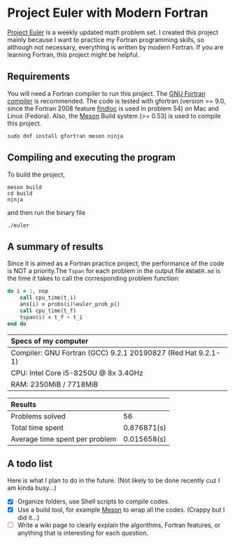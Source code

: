 # Project Euler with Modern Fortran

[Project Euler](https://projecteuler.net/about) is a weekly updated math problem set. I created this project mainly because I want to practice my Fortran programming skills, so although not necessary, everything is written by modern Fortran. If you are learning Fortran, this project might be helpful.

## Requirements

You will need a Fortran compiler to run this project. The [GNU Fortran compiler](https://gcc.gnu.org/fortran/) is recommended. The code is tested with gfortran (version >= 9.0, since the Fortran 2008 feature [findloc](https://gcc.gnu.org/onlinedocs/gfortran/FINDLOC.html) is used in problem 54) on Mac and Linux (Fedora). Also, the [Meson](https://mesonbuild.com/index.html) Build system (>= 0.53) is used to compile this project.

```shell
sudo dnf install gfortran meson ninja
```

## Compiling and executing the program

To build the project,

```shell
meson build
cd build
ninja
```

and then run the binary file

```shell
./euler
```

## A summary of results

Since it is aimed as a Fortran practice project, the performance of the code is NOT a priority.The `Tspan` for each problem in the output file `ANSWER.md` is the time it takes to call the corresponding problem function:

```fortran
do i = 1, nop
    call cpu_time(t_i)
    ans(i) = probs(i)%euler_prob_p()
    call cpu_time(t_f)
    tspan(i) = t_f - t_i
end do
```

|Specs of my computer                                           |
|:--------------------------------------------------------------|
|Compiler: GNU Fortran (GCC) 9.2.1 20190827 (Red Hat 9.2.1-1)   |
|CPU: Intel Core i5-8250U @ 8x 3.4GHz                           |
|RAM: 2350MiB / 7718MiB                                         |

|Results                            |                   |
|:----------------------------------|:------------------|
| Problems solved                   |   56              |
| Total time spent                  |   0.876871(s)     |
| Average time spent per problem    |   0.015658(s)     |

## A todo list

Here is what I plan to do in the future. (Not likely to be done recently cuz I am kinda busy...)

- [x] Organize folders, use Shell scripts to compile codes.
- [x] Use a build tool, for example [Meson](https://mesonbuild.com/) to wrap
    all the codes. (Crappy but I did it...)
- [ ] Write a wiki page to clearly explain the algorithms, Fortran features, or
    anything that is interesting for each question.
